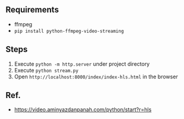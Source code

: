 ## Requirements

- ffmpeg
- `pip install python-ffmpeg-video-streaming`

## Steps
1. Execute `python -m http.server` under project directory
2. Execute `python stream.py`
3. Open `http://localhost:8000/index/index-hls.html` in the browser

## Ref.

- https://video.aminyazdanpanah.com/python/start?r=hls